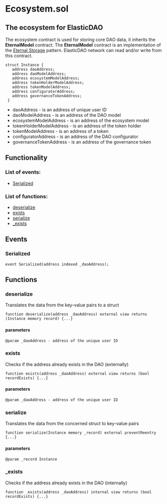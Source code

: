 # Ecosystem.sol

## The ecosystem for ElasticDAO

The ecosystem contract is used for storing core DAO data, it inherits the **EternalModel**  contract. The **EternalModel**  contract is an implementation of the [Eternal Storage](https://fravoll.github.io/solidity-patterns/eternal_storage.html) pattern. ElasticDAO network can read and/or write from this contract.

```text
struct Instance {
   address daoAddress;
   address daoModelAddress;
   address ecosystemModelAddress;
   address tokenHolderModelAddress;
   address tokenModelAddress;
   address configuratorAddress;
   address governanceTokenAddress;
 }
```

* daoAddress - is an address of unique user ID
* daoModelAddress -  is an address of the DAO model
* ecosystemModelAddress - is an address of the ecosystem model
* tokenHolderModelAddress - is an address of the token holder
* tokenModelAddress - is an address of a token
* configuratorAddress - is an address of the DAO configurator
* governanceTokenAddress - is an address of the governance token

## Functionality

### List of events:

* [Serialized](https://docs.elasticdao.org/contracts/ecosystem.sol#serialized)

### List of functions:

* [deserialize](https://docs.elasticdao.org/contracts/ecosystem.sol#deserialize)
* [exists](https://docs.elasticdao.org/contracts/ecosystem.sol#exists)
* [serialize](https://docs.elasticdao.org/contracts/ecosystem.sol#serialize)
* [\_exists](https://docs.elasticdao.org/contracts/ecosystem.sol#_exists)

## Events

### Serialized

```text
event Serialized(address indexed _daoAddress);
```

## Functions

### deserialize

Translates the data from the key-value pairs to a struct

```text
function deserialize(address _daoAddress) external view returns (Instance memory record) {...}
```

#### parameters

```text
@param _daoAddress - address of the unique user ID
```

### exists

Checks if the address already exists in the DAO \(externally\)

```text
function exists(address _daoAddress) external view returns (bool recordExists) {...}
```

#### parameters

```text
@param _daoAddress - address of the unique user ID
```

### serialize

Translates the data from the concerned struct to key-value pairs

```text
function serialize(Instance memory _record) external preventReentry {...}
```

#### parameters

```text
@param _record Instance
```

### \_exists

Checks if the address already exists in the DAO \(internally\)

```text
function _exists(address _daoAddress) internal view returns (bool recordExists) {...}
```


